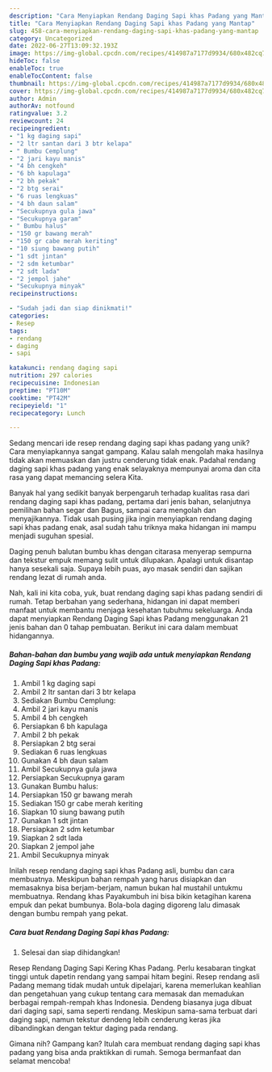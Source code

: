 ```yaml
---
description: "Cara Menyiapkan Rendang Daging Sapi khas Padang yang Mantap"
title: "Cara Menyiapkan Rendang Daging Sapi khas Padang yang Mantap"
slug: 458-cara-menyiapkan-rendang-daging-sapi-khas-padang-yang-mantap
category: Uncategorized
date: 2022-06-27T13:09:32.193Z
image: https://img-global.cpcdn.com/recipes/414987a7177d9934/680x482cq70/rendang-daging-sapi-khas-padang-foto-resep-utama.jpg
hideToc: false
enableToc: true
enableTocContent: false
thumbnail: https://img-global.cpcdn.com/recipes/414987a7177d9934/680x482cq70/rendang-daging-sapi-khas-padang-foto-resep-utama.jpg
cover: https://img-global.cpcdn.com/recipes/414987a7177d9934/680x482cq70/rendang-daging-sapi-khas-padang-foto-resep-utama.jpg
author: Admin
authorAv: notfound
ratingvalue: 3.2
reviewcount: 24
recipeingredient:
- "1 kg daging sapi"
- "2 ltr santan dari 3 btr kelapa"
- " Bumbu Cemplung"
- "2 jari kayu manis"
- "4 bh cengkeh"
- "6 bh kapulaga"
- "2 bh pekak"
- "2 btg serai"
- "6 ruas lengkuas"
- "4 bh daun salam"
- "Secukupnya gula jawa"
- "Secukupnya garam"
- " Bumbu halus"
- "150 gr bawang merah"
- "150 gr cabe merah keriting"
- "10 siung bawang putih"
- "1 sdt jintan"
- "2 sdm ketumbar"
- "2 sdt lada"
- "2 jempol jahe"
- "Secukupnya minyak"
recipeinstructions:

- "Sudah jadi dan siap dinikmati!"
categories:
- Resep
tags:
- rendang
- daging
- sapi

katakunci: rendang daging sapi 
nutrition: 297 calories
recipecuisine: Indonesian
preptime: "PT10M"
cooktime: "PT42M"
recipeyield: "1"
recipecategory: Lunch

---
```





Sedang mencari ide resep rendang daging sapi khas padang yang unik? Cara menyiapkannya sangat gampang. Kalau salah mengolah maka hasilnya tidak akan memuaskan dan justru cenderung tidak enak. Padahal rendang daging sapi khas padang yang enak selayaknya mempunyai aroma dan cita rasa yang dapat memancing selera Kita.





Banyak hal yang sedikit banyak berpengaruh terhadap kualitas rasa dari rendang daging sapi khas padang, pertama dari jenis bahan, selanjutnya pemilihan bahan segar dan Bagus, sampai cara mengolah dan menyajikannya. Tidak usah pusing jika ingin menyiapkan rendang daging sapi khas padang enak,      asal sudah tahu triknya maka hidangan ini mampu menjadi suguhan spesial.














Daging penuh balutan bumbu khas dengan citarasa menyerap sempurna dan tekstur empuk memang sulit untuk dilupakan. Apalagi untuk disantap hanya sesekali saja. Supaya lebih puas, ayo masak sendiri dan sajikan rendang lezat di rumah anda.






Nah, kali ini kita coba, yuk, buat rendang daging sapi khas padang sendiri di rumah. Tetap berbahan yang sederhana, hidangan ini dapat memberi manfaat untuk membantu menjaga kesehatan tubuhmu sekeluarga. Anda dapat menyiapkan Rendang Daging Sapi khas Padang menggunakan 21 jenis bahan dan 0 tahap pembuatan. Berikut ini cara dalam membuat hidangannya.

<!--inarticleads1-->

##### Bahan-bahan dan bumbu yang wajib ada untuk menyiapkan Rendang Daging Sapi khas Padang:

1. Ambil 1 kg daging sapi
1. Ambil 2 ltr santan dari 3 btr kelapa
1. Sediakan  Bumbu Cemplung:
1. Ambil 2 jari kayu manis
1. Ambil 4 bh cengkeh
1. Persiapkan 6 bh kapulaga
1. Ambil 2 bh pekak
1. Persiapkan 2 btg serai
1. Sediakan 6 ruas lengkuas
1. Gunakan 4 bh daun salam
1. Ambil Secukupnya gula jawa
1. Persiapkan Secukupnya garam
1. Gunakan  Bumbu halus:
1. Persiapkan 150 gr bawang merah
1. Sediakan 150 gr cabe merah keriting
1. Siapkan 10 siung bawang putih
1. Gunakan 1 sdt jintan
1. Persiapkan 2 sdm ketumbar
1. Siapkan 2 sdt lada
1. Siapkan 2 jempol jahe
1. Ambil Secukupnya minyak


Inilah resep rendang daging sapi khas Padang asli, bumbu dan cara membuatnya. Meskipun bahan rempah yang harus disiapkan dan memasaknya bisa berjam-berjam, namun bukan hal mustahil untukmu membuatnya. Rendang khas Payakumbuh ini bisa bikin ketagihan karena empuk dan pekat bumbunya. Bola-bola daging digoreng lalu dimasak dengan bumbu rempah yang pekat. 

<!--inarticleads2-->

##### Cara buat Rendang Daging Sapi khas Padang:


1. Selesai dan siap dihidangkan!

Resep Rendang Daging Sapi Kering Khas Padang. Perlu kesabaran tingkat tinggi untuk dapetin rendang yang sampai hitam begini. Resep rendang asli Padang memang tidak mudah untuk dipelajari, karena memerlukan keahlian dan pengetahuan yang cukup tentang cara memasak dan memadukan berbagai rempah-rempah khas Indonesia. Dendeng biasanya juga dibuat dari daging sapi, sama seperti rendang. Meskipun sama-sama terbuat dari daging sapi, namun tekstur dendeng lebih cenderung keras jika dibandingkan dengan tektur daging pada rendang. 

Gimana nih? Gampang kan? Itulah cara membuat rendang daging sapi khas padang yang bisa anda praktikkan di rumah. Semoga bermanfaat dan selamat mencoba!
